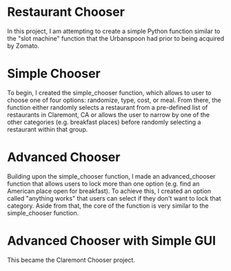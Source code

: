 # Restaurant Chooser

In this project, I am attempting to create a simple Python function similar to the "slot machine" function that the Urbanspoon had prior to being acquired by Zomato.

# Simple Chooser

To begin, I created the simple_chooser function, which allows to user to choose one of four options: randomize, type, cost, or meal. From there, the function either randomly selects a restaurant from a pre-defined list of restaurants in Claremont, CA or allows the user to narrow by one of the other categories (e.g. breakfast places) before randomly selecting a restaurant within that group.

# Advanced Chooser

Building upon the simple_chooser function, I made an advanced_chooser function that allows users to lock more than one option (e.g. find an American place open for breakfast). To achieve this, I created an option called "anything works" that users can select if they don't want to lock that category. Aside from that, the core of the function is very similar to the simple_chooser function. 

# Advanced Chooser with Simple GUI

This became the Claremont Chooser project.
